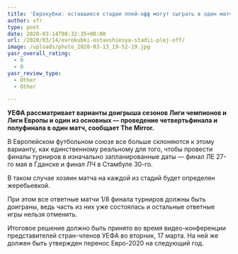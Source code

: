 ```yaml
---
title: 'Еврокубки: оставшиеся стадии плей-офф могут сыграть в один матч'
author: xfr
type: post
date: 2020-03-14T08:32:35+00:00
url: /2020/03/14/evrokubki-ostavshiesya-stadii-plej-off/
image: /uploads/photo_2020-03-13_19-52-19.jpg
yasr_overall_rating:
  - 0
  - 0
yasr_review_type:
  - Other
  - Other

---
```

**УЕФА рассматривает варианты доигрыша сезонов Лиги чемпионов и Лиги Европы и один из основных &#8212; проведение четвертьфинала и полуфинала в один матч, сообщает The Mirror.**

В Европейском футбольном союзе все больше склоняются к этому варианту, как единственному реальному для того, чтобы провести финалы турниров в изначально запланированные даты &#8212; финал ЛЕ 27-го мая в Гданске и финал ЛЧ в Стамбуле 30-го.

В таком случае хозяин матча на каждой из стадий будет определен жеребьевкой.

При этом все ответные матчи 1/8 финала турниров должны быть доиграны, ведь часть из них уже состоялась и остальные ответные игры нельзя отменить.

Итоговое решение должно быть принято во время видео-конференции представителей стран-членов УЕФА во вторник, 17 марта. На ней же должен быть утвержден перенос Евро-2020 на следующий год.